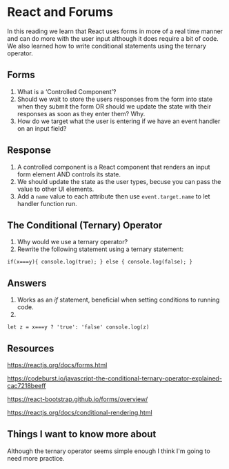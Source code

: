 # React and Forums

In this reading we learn that React uses forms in more of a real time manner and can do more with the user input although it does require a bit of code. We also learned how to write conditional statements using the ternary operator.

## Forms

1. What is a ‘Controlled Component’?
2. Should we wait to store the users responses from the form into state when they submit the form OR should we update the state with their responses as soon as they enter them? Why.
3. How do we target what the user is entering if we have an event handler on an input field?

## Response

1. A controlled component is a React component that renders an input form element AND controls its state. 
2. We should update the state  as the user types, becuse you can pass the value to other UI elements.
3. Add a `name` value to each attribute then use `event.target.name` to let handler function run.

## The Conditional (Ternary) Operator

1. Why would we use a ternary operator?
2. Rewrite the following statement using a ternary statement:

`if(x===y){
  console.log(true);
} else {
  console.log(false);
}`

## Answers

1. Works as an *if* statement, beneficial when setting conditions to running code.
2. 

`let z = x===y ? 'true': 'false'
console.log(z)`

## Resources

<https://reactjs.org/docs/forms.html>

<https://codeburst.io/javascript-the-conditional-ternary-operator-explained-cac7218beeff>

<https://react-bootstrap.github.io/forms/overview/>

<https://reactjs.org/docs/conditional-rendering.html>

## Things I want to know more about

Although the ternary operator seems simple enough I think I'm going to need more practice.
